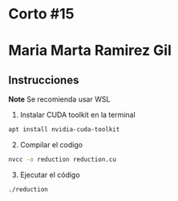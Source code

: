 # Corto #15
# Maria Marta Ramirez Gil

## Instrucciones
**Note** Se recomienda usar WSL

1. Instalar CUDA toolkit en la terminal
```bash
apt install nvidia-cuda-toolkit
```
2. Compilar el codigo
```bash
nvcc -o reduction reduction.cu
```
3. Ejecutar el código
```bash
./reduction
```